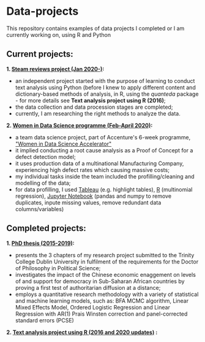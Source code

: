 # Data-projects
This repository contains examples of data projects I completed or I am currently working on, using R and Python

## Current projects:
<b>1. [Steam reviews project (Jan 2020-)](https://github.com/RalucaN/Data-projects/tree/master/Steam%20review%20project%20(2020-)):</b>
  - an independent project started with the purpose of learning to conduct text analysis using Python (before I knew to apply different content and dictionary-based methods of analysis, in R, using the <i>quanteda</i> package - for more details see <b>Text analysis project using R (2016)</b>;
  - the data collection and data procession stages are completed;
  - currently, I am  researching the right methods to analyze the data.

<b>2. [Women in Data Science programme (Feb-April 2020)](https://github.com/RalucaN/Data-projects/tree/master/Women_in_Data_Science_programme_(Feb%202020-)):</b>
  - a team data science project, part of Accenture's 6-week programme, ["Women in Data Science Accelerator"](https://www.accenture.com/ie-en/careers/women-in-data-science?src=SOMS)
  - it implied conducting a root cause analysis as a Proof of Concept for a defect detection model;
  - it uses production data of a multinational Manufacturing Company, experiencing high defect rates which causing massive costs;
  - my individual tasks inside the team included the profilling/cleaning and modelling of the data;
  - for data profilling, I used [Tableau](https://github.com/RalucaN/Data-projects/tree/master/Women_in_Data_Science_programme_(Feb%202020-)/Plots%20and%20observations) (e.g. highlight tables), [R](https://github.com/RalucaN/Data-projects/tree/master/Women_in_Data_Science_programme_(Feb%202020-)/multinomial%20regression) (multinomial regression), [Jupyter Notebook](https://github.com/RalucaN/Data-projects/blob/master/Women_in_Data_Science_programme_(Feb%202020-)/Data_cleaning.ipynb) (pandas and numpy to remove duplicates, inpute missing values, remove redundant data columns/variables)

## Completed projects:
<b>1. [PhD thesis (2015-2019)](https://github.com/RalucaN/Data-projects/tree/master/PhD_thesis(2015-2019)): </b> 
  - presents the 3 chapters of my research project submitted to the Trinity College Dublin University in fulfilment of the requirements for the Doctor of Philosophy in Political Science;
  - investigates the impact of the Chinese economic enaggement on levels of and support for democracy in Sub-Saharan African countries by proving a first test of authoritarian diffusion at a distance;
  - employs a quantitative research methodology with a variety of statistical and machine learning models, such as: BFA MCMC algorithm, Linear Mixed Effects Model, Ordered Logistic Regression and Linear Regression with AR(1) Prais Winsten correction and panel-corrected standard errors (PCSE) 
  
<b>2. [Text analysis project using R (2016 and 2020 updates)](https://github.com/RalucaN/Data-projects/tree/master/Text%20analysis%20project%20using%20R%20(2016)) :</b>


